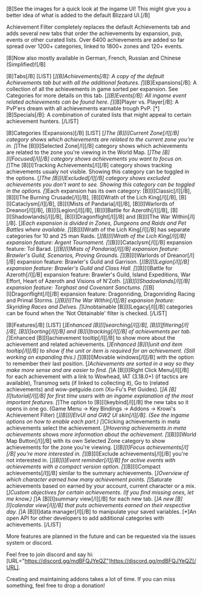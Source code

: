 [B]See the images for a quick look at the ingame UI! This might give you a better idea of what is added to the default Blizzard UI.[/B]

Achievement Filter completely replaces the default Achievements tab and adds several new tabs that order the achievements by expansion, pvp, events or other curated lists. Over 6400 achievements are added so far spread over 1200+ categories, linked to 1800+ zones and 120+ events.

[B]Now also mostly available in German, French, Russian and Chinese (Simplified)![/B]

[B]Tabs[/B]
[LIST]
[*][B]Achievements[/B]: A copy of the default Achievements tab but with all the additional features.
[*][B]Expansions[/B]: A collection of all the achievements in game sorted per expansion. See Categories for more details on this tab.
[*][B]Events[/B]: All ingame event related achievements can be found here.
[*][B]Player vs. Player[/B]: A PvP'ers dream with all achievements earnable trough PvP.
[*][B]Specials[/B]: A combination of curated lists that might appeal to certain achievement hunters.
[/LIST]

[B]Categories (Expansions)[/B]
[LIST]
[*]The [B][I]Current Zone[/I][/B] category shows which achievements are related to the current zone you're in.
[*]The [B][I]Selected Zone[/I][/B] category shows which achievements are related to the zone you're viewing in the World Map.
[*]The [B][I]Focused[/I][/B] category shows achievements you want to focus on.
[*]The [B][I]Tracking Achievements[/I][/B] category shows tracking achievements usualy not visible. Showing this category can be toggled in the options.
[*]The [B][I]Excluded[/I][/B] category shows excluded achievements you don't want to see. Showing this category can be toggled in the options.
[*]Each expansion has its own category: [B][I]Classic[/I][/B], [B][I]The Burning Crusade[/I][/B], [B][I]Wrath of the Lich King[/I][/B], [B][I]Cataclysm[/I][/B], [B][I]Mists of Pandaria[/I][/B], [B][I]Warlords of Dreanor[/I][/B], [B][I]Legion[/I][/B], [B][I]Battle for Azeroth[/I][/B], [B][I]Shadowlands[/I][/B], [B][I]Dragonflight[/I][/B] and [B][I]The War Within[/I][/B].
[*]Each expansion is divided in Zones, Dungeons and Raids and Pet Battles where available.
[*][B][I]Wrath of the Lich King[/I][/B] has separate categories for 10 and 25 man Raids.
[*][B][I]Wrath of the Lich King[/I][/B] expansion feature: Argent Tournament.
[*][B][I]Cataclysm[/I][/B] expansion feature: Tol Barad.
[*][B][I]Mists of Pandaria[/I][/B] expansion feature: Brawler's Guild, Scenarios, Proving Grounds.
[*][B][I]Warlords of Dreanor[/I][/B] expansion feature: Brawler's Guild and Garrison.
[*][B][I]Legion[/I][/B] expansion feature: Brawler's Guild and Class Hall.
[*][B][I]Battle for Azeroth[/I][/B] expansion feature: Brawler's Guild, Island Expeditions, War Effort, Heart of Azeroth and Visions of N'Zoth.
[*][B][I]Shadowlands[/I][/B] expansion feature: Torghast and Covenant Sanctums.
[*][B][I]Dragonflight[/I][/B] expansion feature: Dragonriding, Dragonriding Racing and Primal Storms.
[*][B][I]The War Within[/I][/B] expansion feature: Skyriding Races and Delves.
[*]Unobtainable [B][I]Legacy[/I][/B] categories can be found when the 'Not Obtainable' filter is checked.
[/LIST]

[B]Features[/B]
[LIST]
[*]Enhanced [B][I]searching[/I][/B], [B][I]filtering[/I][/B], [B][I]sorting[/I][/B] and [B][I]tracking[/I][/B] of achievements per tab.
[*]Enhanced [B][I]achievement tooltip[/I][/B] to show more about the achievement and related achievements.
[*]Enhanced [B][I]unit and item tooltip[/I][/B] to show if the unit or item is required for an achievement. (Still working on expanding this.)
[*][B][I]Movable windows[/I][/B] with the option to remember their last position.
[*]Achievements are sorted in a way so they make more sense and are easier to find.
[*]A [B][I]Right Click Menu[/I][/B] for each achievement with a link to Wowhead, IAT (3.18.0+) (if tactics are available), Transmog sets (if linked to collecting it), Go to (related achievements) and wow-petguide.com (Xu-Fu's Pet Guides).
[*]A [B][I]tutorial[/I][/B] for first time users with an ingame explanation of the most important features.
[*]The option to [B][I]keybind[/I][/B] the new tabs so it opens in one go. (Game Menu -> Key Bindings -> Addons -> Krowi's Achievement Filter)
[*][B][I]ElvUI and GW2 UI skin[/I][/B]. (See the ingame options on how to enable each part.)
[*]Clicking achievements in meta achievements select the achievement.
[*]Hovering achievements in meta achievements shows more information about the achievement.
[*][B][I]World Map Button[/I][/B] with its own Selected Zone category to show achievements for the zone you're viewing.
[*][B][I]Focus achievements[/I][/B] you're more interested in.
[*][B][I]Exclude achievements[/I][/B] you're not interested in.
[*][B][I]Event reminder[/I][/B] for active events with achievements with a compact version option.
[*][B][I]Compact achievements[/I][/B] similar to the summary achievements.
[*]Overview of which character earned how many achievement points.
[*]Saturate achievements based on earned by your account, current character or a mix.
[*]Custom objectives for certain achievements. (If you find missing ones, let me know.)
[*]A [B][I]summary view[/I][/B] for each new tab.
[*]A new [B][I]calendar view[/I][/B] that puts achievements earned on their respective day.
[*]A [B][I]data manager[/I][/B] to manipulate your saved variables.
[*]An open API for other developers to add additional categories with achievements.
[/LIST]

More features are planned in the future and can be requested via the issues system or discord.

Feel free to join discord and say hi: [URL="https://discord.gg/mdBFQJYeQZ"]https://discord.gg/mdBFQJYeQZ[/URL].

Creating and maintaining addons takes a lot of time. If you can miss something, feel free to drop a donation!